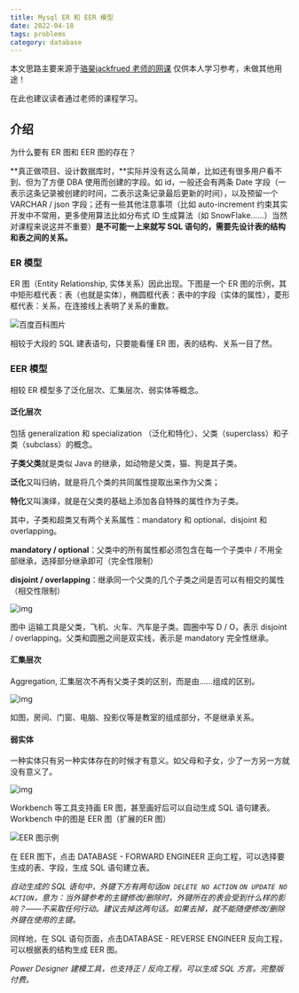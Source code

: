 ```yaml
---
title: Mysql ER 和 EER 模型
date: 2022-04-18
tags: problems
category: database
---
```


本文思路主要来源于[骆昊jackfrued 老师的网课](https://www.bilibili.com/video/BV1rP4y157jW?spm_id_from=333.999.0.0)
仅供本人学习参考，未做其他用途！

在此也建议读者通过老师的课程学习。

## 介绍

为什么要有 ER 图和 EER 图的存在？

**真正做项目、设计数据库时，**实际并没有这么简单，比如还有很多用户看不到、但为了方便 DBA 使用而创建的字段。如 id，一般还会有两条 Date 字段（一表示这条记录被创建的时间，二表示这条记录最后更新的时间），以及预留一个 VARCHAR / json 字段；还有一些其他注意事项（比如 auto-increment 约束其实开发中不常用，更多使用算法比如分布式 ID 生成算法（如 SnowFlake……）当然对课程来说这并不重要）**是不可能一上来就写 SQL 语句的，需要先设计表的结构和表之间的关系。**

### ER 模型

ER 图（Entity Relationship, 实体关系）因此出现。下图是一个 ER 图的示例，其中矩形框代表：表（也就是实体），椭圆框代表：表中的字段（实体的属性），菱形框代表：关系，在连接线上表明了关系的重数。

![百度百科图片](https://img-blog.csdnimg.cn/img_convert/e154bec557baf860b9da8b406aa2b411.png)

相较于大段的 SQL 建表语句，只要能看懂 ER 图，表的结构、关系一目了然。

### EER 模型

相较 ER 模型多了泛化层次、汇集层次、弱实体等概念。

#### 泛化层次

包括 generalization 和 specialization （泛化和特化）、父类（superclass）和子类（subclass）的概念。

**子类父类**就是类似 Java 的继承，如动物是父类，猫、狗是其子类。

**泛化**又叫归纳，就是将几个类的共同属性提取出来作为父类；

**特化**又叫演绎，就是在父类的基础上添加各自特殊的属性作为子类。

其中，子类和超类又有两个关系属性：mandatory 和 optional、disjoint 和 overlapping。

**mandatory / optional**：父类中的所有属性都必须包含在每一个子类中 / 不用全部继承，选择部分继承即可（完全性限制）

**disjoint / overlapping**：继承同一个父类的几个子类之间是否可以有相交的属性（相交性限制）

![img](https://pic1.zhimg.com/80/v2-11dfbdfea0c8705a7e425554b66ef610_1440w.jpg)

图中 运输工具是父类，飞机、火车、汽车是子类。圆圈中写 D / O，表示 disjoint / overlapping。父类和圆圈之间是双实线，表示是 mandatory 完全性继承。

#### 汇集层次

Aggregation, 汇集层次不再有父类子类的区别，而是由……组成的区别。

![img](https://pic4.zhimg.com/80/v2-bcf4d6b1f89bc0b8e12f7f835518537b_1440w.jpg)

如图，房间、门窗、电脑、投影仪等是教室的组成部分，不是继承关系。

#### 弱实体

一种实体只有另一种实体存在的时候才有意义。如父母和子女，少了一方另一方就没有意义了。

![img](https://pic4.zhimg.com/80/v2-2891cd3fb7b84a5b98e158fa77cd3cdb_1440w.jpg)

Workbench 等工具支持画 ER 图，甚至画好后可以自动生成 SQL 语句建表。 Workbench 中的图是 EER 图（扩展的ER 图）

![EER 图示例](https://img-blog.csdnimg.cn/img_convert/b7d05f2614049fce76e68e0121c805a0.png)

在 EER 图下，点击 DATABASE - FORWARD ENGINEER 正向工程，可以选择要生成的表、字段，生成 SQL 语句建立表。

*自动生成的 SQL 语句中，外键下方有两句话`ON DELETE NO ACTION` `ON UPDATE NO ACTION`，意为：当外键参考的主键修改/删除时，外键所在的表会受到什么样的影响？——不采取任何行动。建议去掉这两句话。如果去掉，就不能随便修改/删除外键在使用的主键。*

同样地，在 SQL 语句页面，点击DATABASE - REVERSE ENGINEER 反向工程，可以根据表的结构生成 EER 图。

*Power Designer 建模工具，也支持正 / 反向工程，可以生成 SQL 方言。完整版付费。*